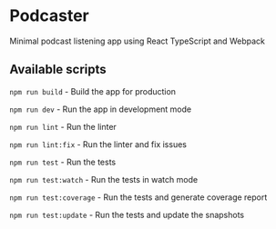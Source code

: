# Podcaster

Minimal podcast listening app using React TypeScript and Webpack

## Available scripts

`npm run build` - Build the app for production

`npm run dev` - Run the app in development mode

`npm run lint` - Run the linter

`npm run lint:fix` - Run the linter and fix issues

`npm run test` - Run the tests

`npm run test:watch` - Run the tests in watch mode

`npm run test:coverage` - Run the tests and generate coverage report

`npm run test:update` - Run the tests and update the snapshots